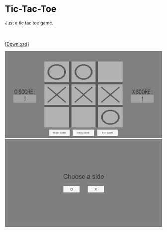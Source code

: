 # Tic-Tac-Toe
Just a tic tac toe game.
<br > <br />
<br > <br />
<a href="https://l3allil2on.itch.io/tic-tac-toe" target="_blank">[Download]</a>

<img src="TicTacToe.png" /><img src="TicTacToe2.png" />
